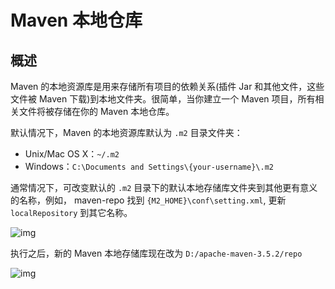 # Maven 本地仓库

## 概述

Maven 的本地资源库是用来存储所有项目的依赖关系(插件 Jar 和其他文件，这些文件被 Maven 下载)到本地文件夹。很简单，当你建立一个 Maven 项目，所有相关文件将被存储在你的 Maven 本地仓库。

默认情况下，Maven 的本地资源库默认为 `.m2` 目录文件夹：

- Unix/Mac OS X：`~/.m2`
- Windows：`C:\Documents and Settings\{your-username}\.m2`

通常情况下，可改变默认的 `.m2` 目录下的默认本地存储库文件夹到其他更有意义的名称，例如， maven-repo 找到 `{M2_HOME}\conf\setting.xml`, 更新 `localRepository` 到其它名称。

![img](https://www.funtl.com/assets/Lusifer1511452605.png)

执行之后，新的 Maven 本地存储库现在改为 `D:/apache-maven-3.5.2/repo`

![img](https://www.funtl.com/assets/Lusifer1511452727.png)